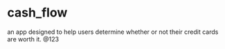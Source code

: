 
# cash_flow
an app designed to help users determine whether or not their credit cards are worth it. 
@123
